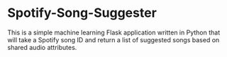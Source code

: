 # Spotify-Song-Suggester

This is a simple machine learning Flask application written in Python that will take a Spotify song ID and return a list of suggested songs based on shared audio attributes.

